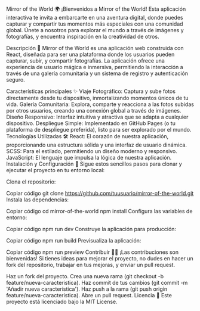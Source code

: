 Mirror of the World 🌍
¡Bienvenidos a Mirror of the World! Esta aplicación interactiva te invita a embarcarte en una aventura digital, donde puedes capturar y compartir tus momentos más especiales con una comunidad global. Únete a nosotros para explorar el mundo a través de imágenes y fotografías, y encuentra inspiración en la creatividad de otros.

Descripción 📸
Mirror of the World es una aplicación web construida con React, diseñada para ser una plataforma donde los usuarios pueden capturar, subir, y compartir fotografías. La aplicación ofrece una experiencia de usuario mágica e inmersiva, permitiendo la interacción a través de una galería comunitaria y un sistema de registro y autenticación seguro.

Características principales ✨
Viaje Fotográfico: Captura y sube fotos directamente desde tu dispositivo, inmortalizando momentos únicos de tu vida.
Galería Comunitaria: Explora, comparte y reacciona a las fotos subidas por otros usuarios, creando una conexión global a través de imágenes.
Diseño Responsivo: Interfaz intuitiva y atractiva que se adapta a cualquier dispositivo.
Despliegue Simple: Implementado en GitHub Pages (o tu plataforma de despliegue preferida), listo para ser explorado por el mundo.
Tecnologías Utilizadas 🛠️
React: El corazón de nuestra aplicación, proporcionando una estructura sólida y una interfaz de usuario dinámica.
SCSS: Para el estilado, permitiendo un diseño moderno y responsivo.
JavaScript: El lenguaje que impulsa la lógica de nuestra aplicación.
Instalación y Configuración 🚀
Sigue estos sencillos pasos para clonar y ejecutar el proyecto en tu entorno local:

Clona el repositorio:


Copiar código
git clone https://github.com/tuusuario/mirror-of-the-world.git
Instala las dependencias:


Copiar código
cd mirror-of-the-world
npm install
Configura las variables de entorno:

Copiar código
npm run dev
Construye la aplicación para producción:

Copiar código
npm run build
Previsualiza la aplicación:


Copiar código
npm run preview
Contribuir 🧑‍💻
¡Las contribuciones son bienvenidas! Si tienes ideas para mejorar el proyecto, no dudes en hacer un fork del repositorio, trabajar en tus mejoras, y enviar un pull request.

Haz un fork del proyecto.
Crea una nueva rama (git checkout -b feature/nueva-caracteristica).
Haz commit de tus cambios (git commit -m 'Añadir nueva característica').
Haz push a la rama (git push origin feature/nueva-caracteristica).
Abre un pull request.
Licencia 📄
Este proyecto está licenciado bajo la MIT License.
